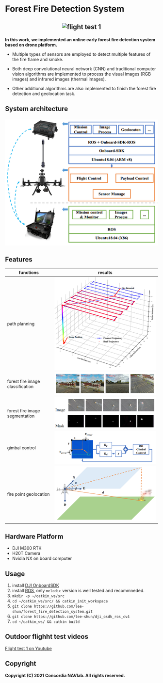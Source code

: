 # Forest Fire Detection System

## <p align="center">![flight test 1](./document/flight_test_res/flight_test_1.gif)</p>

**In this work, we implemented an online early forest fire detection system based on drone platform.**

- Multiple types of sensors are employed to detect multiple features of the fire flame and smoke.

- Both deep convolutional neural network (CNN) and traditional computer vision algorithms are implemented to process the
  visual images (RGB images) and infrared images (thermal images).

- Other additional algorithms are also implemented to finish the forest fire detection and geolocation task.

## System architecture

### <div align=center>![system architecture](./document/flight_test_res/system.png)</div>

## Features

| functions                        | results                                              |
|----------------------------------|------------------------------------------------------|
| path planning                    | ![path](./document/flight_test_res/trajectory_1.png) |
| forest fire image classification | ![path](./document/flight_test_res/class.png)        |
| forest fire image segmentation   | ![path](./document/flight_test_res/mask.png)         |
| gimbal control                   | ![path](./document/flight_test_res/gimbal.png)       |
| fire point geolocation           | ![path](./document/flight_test_res/locate.png)       |

## Hardware Platform

- DJI M300 RTK
- H20T Camera
- Nvidia NX on board computer

## Usage

1. install [DJI OnboardSDK](https://developer.dji.com/onboard-api-reference/index.html)
2. install [ROS](https://www.ros.org/), only `melodic` version is well tested and recommneded.
3. `mkdir -p ~/catkin_ws/src`
4. `cd ~/catkin_ws/src/ && catkin_init_workspace`
5. `git clone https://github.com/lee-shun/forest_fire_detection_system.git`
6. `git clone https://github.com/lee-shun/dji_osdk_ros_cv4`
7. `cd ~/catkin_ws/ && catkin build`

## Outdoor flighht test videos

[Flight test 1 on Youtube](https://www.youtube.com/watch?v=dQG73LW8jxQ)

## Copyright

**Copyright (C) 2021 Concordia NAVlab. All rights reserved.**

